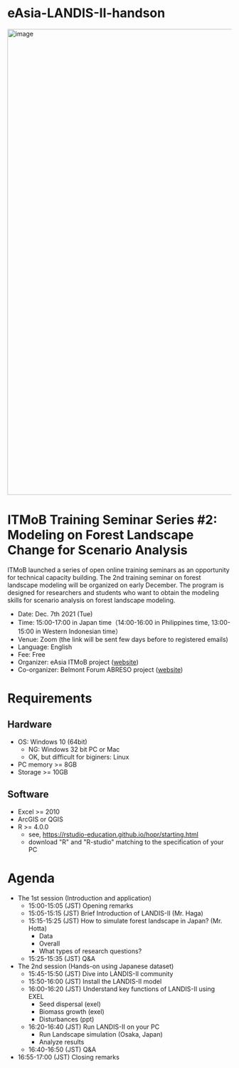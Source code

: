 # eAsia-LANDIS-II-handson

<img width="1046" alt="image" src="https://user-images.githubusercontent.com/85103588/131287056-585abf9f-9e17-49f5-a1d8-b86543e8eed9.png">

# ITMoB Training Seminar Series #2: Modeling on Forest Landscape Change for Scenario Analysis
ITMoB launched a series of open online training seminars as an opportunity for technical capacity building.
The 2nd training seminar on forest landscape modeling will be organized on early December.
The program is designed for researchers and students who want to obtain the modeling skills for scenario analysis on forest landscape modeling.

- Date: Dec. 7th 2021 (Tue)
- Time: 15:00-17:00 in Japan time（14:00-16:00 in Philippines time, 13:00-15:00 in Western Indonesian time）
- Venue: Zoom (the link will be sent few days before to registered emails)
- Language: English
- Fee: Free
- Organizer: eAsia ITMoB project ([website](https://supportoffice.jp/eAsia2021))
- Co-organizer: Belmont Forum ABRESO project ([website](https://www.belmontforum.org/archives/projects/abandonment-and-rebound-societal-views-on-landscape-and-land-use-change-and-their-impacts-on-water-and-soils))


# Requirements
## Hardware
- OS: Windows 10 (64bit)
  - NG: Windows 32 bit PC or Mac
  - OK, but difficult for biginers: Linux
- PC memory >= 8GB
- Storage >= 10GB
## Software
- Excel >= 2010
- ArcGIS or QGIS
- R >= 4.0.0
  - see, https://rstudio-education.github.io/hopr/starting.html
  - download "R" and "R-studio" matching to the specification of your PC


# Agenda
- The 1st session (Introduction and application)
  - 15:00-15:05 (JST) Opening remarks
  - 15:05-15:15 (JST) Brief Introduction of LANDIS-II (Mr. Haga)
  - 15:15-15:25 (JST) How to simulate forest landscape in Japan? (Mr. Hotta)
    - Data
    - Overall
    - What types of research questions?
  - 15:25-15:35 (JST) Q&A
- The 2nd session (Hands-on using Japanese dataset)
  - 15:45-15:50 (JST) Dive into LANDIS-II community
  - 15:50-16:00 (JST) Install the LANDIS-II model
  - 16:00-16:20 (JST) Understand key functions of LANDIS-II using EXEL
    - Seed dispersal (exel)
    - Biomass growth (exel)
    - Disturbances (ppt)
  - 16:20-16:40 (JST) Run LANDIS-II on your PC
    - Run Landscape simulation (Osaka, Japan)
    - Analyze results
  - 16:40-16:50 (JST) Q&A
- 16:55-17:00 (JST) Closing remarks
